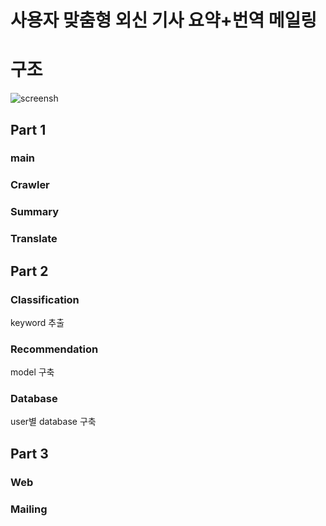 사용자 맞춤형 외신 기사 요약+번역 메일링
========================================

# 구조
![screensh](/Mailing.png)
## Part 1
### main
### Crawler
### Summary
### Translate

## Part 2
### Classification
keyword 추출
### Recommendation
model 구축
### Database
user별 database 구축

## Part 3
### Web
### Mailing
